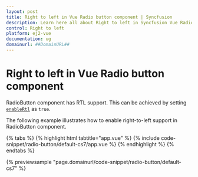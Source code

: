 ```yaml
---
layout: post
title: Right to left in Vue Radio button component | Syncfusion
description: Learn here all about Right to left in Syncfusion Vue Radio button component of Syncfusion Essential JS 2 and more.
control: Right to left 
platform: ej2-vue
documentation: ug
domainurl: ##DomainURL##
---
```


# Right to left in Vue Radio button component

RadioButton component has RTL support. This can be achieved by setting [`enableRtl`](https://ej2.syncfusion.com/vue/documentation/api/radio-button/#enablertl) as `true`.

The following example illustrates how to enable right-to-left support in RadioButton component.

{% tabs %}
{% highlight html tabtitle="app.vue" %}
{% include code-snippet/radio-button/default-cs7/app.vue %}
{% endhighlight %}
{% endtabs %}
        
{% previewsample "page.domainurl/code-snippet/radio-button/default-cs7" %}